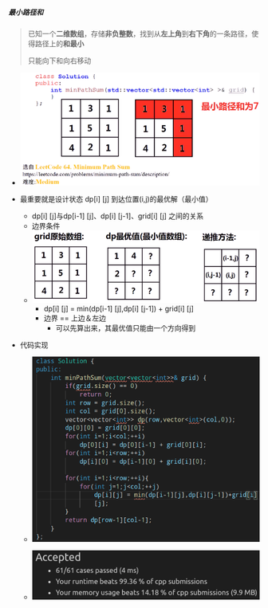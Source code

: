 ##### 最小路径和

> 已知一个**二维数组**，存储**非负整数**，找到从**左上角**到**右下角**的一条路径，使得路径上的**和最小**
>
> 只能向下和向右移动

* ![image-20210707170237231](最小路径和.assets/image-20210707170237231.png)

* 最重要就是设计状态 dp[i] [j]    到达位置(i,j)的最优解（最小值）

  * dp[i] [j]与dp[i-1] [j]、dp[i] [j-1]、grid[i] [j] 之间的关系
  * 边界条件
  * ![image-20210707170744076](最小路径和.assets/image-20210707170744076.png)
    * dp[i] [j] = min(dp[i-1] [j],dp[i] [j-1]) + grid[i] [j]
    * 边界 == 上边＆左边
      * 可以先算出来，其最优值只能由一个方向得到

* 代码实现

  * ![image-20210707172651405](最小路径和.assets/image-20210707172651405.png)

  * ![image-20210707172701118](最小路径和.assets/image-20210707172701118.png)

    

